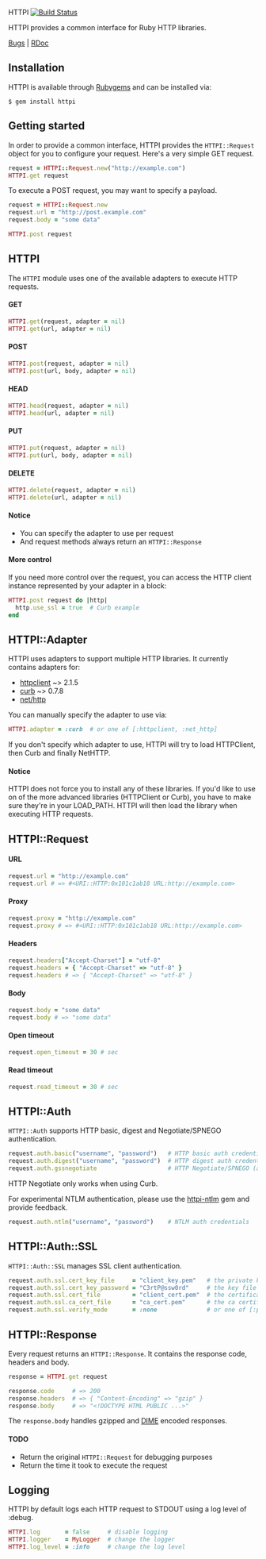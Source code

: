 HTTPI [![Build Status](https://secure.travis-ci.org/rubiii/httpi.png)](http://travis-ci.org/rubiii/httpi)

HTTPI provides a common interface for Ruby HTTP libraries.

[Bugs](http://github.com/rubiii/httpi/issues) | [RDoc](http://rubydoc.info/gems/httpi/frames)

Installation
------------

HTTPI is available through [Rubygems](http://rubygems.org/gems/httpi) and can be installed via:

```
$ gem install httpi
```


Getting started
---------------

In order to provide a common interface, HTTPI provides the `HTTPI::Request` object for you to
configure your request. Here's a very simple GET request.

``` ruby
request = HTTPI::Request.new("http://example.com")
HTTPI.get request
```

To execute a POST request, you may want to specify a payload.

``` ruby
request = HTTPI::Request.new
request.url = "http://post.example.com"
request.body = "some data"

HTTPI.post request
```


HTTPI
-----

The `HTTPI` module uses one of the available adapters to execute HTTP requests.

#### GET

``` ruby
HTTPI.get(request, adapter = nil)
HTTPI.get(url, adapter = nil)
```

#### POST

``` ruby
HTTPI.post(request, adapter = nil)
HTTPI.post(url, body, adapter = nil)
```

#### HEAD

``` ruby
HTTPI.head(request, adapter = nil)
HTTPI.head(url, adapter = nil)
```

#### PUT

``` ruby
HTTPI.put(request, adapter = nil)
HTTPI.put(url, body, adapter = nil)
```

#### DELETE

``` ruby
HTTPI.delete(request, adapter = nil)
HTTPI.delete(url, adapter = nil)
```

#### Notice

* You can specify the adapter to use per request
* And request methods always return an `HTTPI::Response`

#### More control

If you need more control over the request, you can access the HTTP client instance
represented by your adapter in a block:

``` ruby
HTTPI.post request do |http|
  http.use_ssl = true  # Curb example
end
```


HTTPI::Adapter
--------------

HTTPI uses adapters to support multiple HTTP libraries.
It currently contains adapters for:

* [httpclient](http://rubygems.org/gems/httpclient) ~> 2.1.5
* [curb](http://rubygems.org/gems/curb) ~> 0.7.8
* [net/http](http://ruby-doc.org/stdlib/libdoc/net/http/rdoc)

You can manually specify the adapter to use via:

``` ruby
HTTPI.adapter = :curb  # or one of [:httpclient, :net_http]
```

If you don't specify which adapter to use, HTTPI will try to load HTTPClient, then Curb and finally NetHTTP.

#### Notice

HTTPI does not force you to install any of these libraries. If you'd like to use on of the more advanced
libraries (HTTPClient or Curb), you have to make sure they're in your LOAD_PATH. HTTPI will then load the
library when executing HTTP requests.


HTTPI::Request
--------------

#### URL

``` ruby
request.url = "http://example.com"
request.url # => #<URI::HTTP:0x101c1ab18 URL:http://example.com>
```

#### Proxy

``` ruby
request.proxy = "http://example.com"
request.proxy # => #<URI::HTTP:0x101c1ab18 URL:http://example.com>
```

#### Headers

``` ruby
request.headers["Accept-Charset"] = "utf-8"
request.headers = { "Accept-Charset" => "utf-8" }
request.headers # => { "Accept-Charset" => "utf-8" }
```

#### Body

``` ruby
request.body = "some data"
request.body # => "some data"
```

#### Open timeout

``` ruby
request.open_timeout = 30 # sec
```

#### Read timeout

``` ruby
request.read_timeout = 30 # sec
```


HTTPI::Auth
-----------

`HTTPI::Auth` supports HTTP basic, digest and Negotiate/SPNEGO authentication.

``` ruby
request.auth.basic("username", "password")   # HTTP basic auth credentials
request.auth.digest("username", "password")  # HTTP digest auth credentials
request.auth.gssnegotiate                    # HTTP Negotiate/SPNEGO (aka Kerberos)
```

HTTP Negotiate only works when using Curb.

For experimental NTLM authentication, please use the [httpi-ntlm](rubygems.org/gems/httpi-ntml)
gem and provide feedback.

``` ruby
request.auth.ntlm("username", "password")    # NTLM auth credentials
```


HTTPI::Auth::SSL
----------------

`HTTPI::Auth::SSL` manages SSL client authentication.

``` ruby
request.auth.ssl.cert_key_file     = "client_key.pem"   # the private key file to use
request.auth.ssl.cert_key_password = "C3rtP@ssw0rd"     # the key file's password
request.auth.ssl.cert_file         = "client_cert.pem"  # the certificate file to use
request.auth.ssl.ca_cert_file      = "ca_cert.pem"      # the ca certificate file to use
request.auth.ssl.verify_mode       = :none              # or one of [:peer, :fail_if_no_peer_cert, :client_once]
```


HTTPI::Response
---------------

Every request returns an `HTTPI::Response`. It contains the response code, headers and body.

``` ruby
response = HTTPI.get request

response.code     # => 200
response.headers  # => { "Content-Encoding" => "gzip" }
response.body     # => "<!DOCTYPE HTML PUBLIC ...>"
```

The `response.body` handles gzipped and [DIME](http://en.wikipedia.org/wiki/Direct_Internet_Message_Encapsulation) encoded responses.

#### TODO

* Return the original `HTTPI::Request` for debugging purposes
* Return the time it took to execute the request


Logging
-------

HTTPI by default logs each HTTP request to STDOUT using a log level of :debug.

``` ruby
HTTPI.log       = false     # disable logging
HTTPI.logger    = MyLogger  # change the logger
HTTPI.log_level = :info     # change the log level
```
